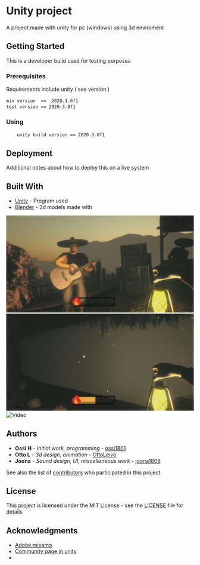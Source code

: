 # Unity project

A project made with unity for pc (windows) using 3d enviroment

## Getting Started

This is a developer build used for testing purposes 

### Prerequisites

Requirements include unity ( see version )

```
min version  ==  2020.1.6f1
test version == 2020.3.0f1
```

### Using
```
	unity build version == 2020.3.0f1
```




## Deployment

 Additional notes about how to deploy this on a live system

## Built With

* [Unity](https://unity.com/) - Program used
* [Blender](https://www.blender.org/) - 3d models made with

![twobrohers.jpg](readme-two-brothers.jpg)
![insidethecave.jpg](readme-inside-thecave.jpg)
![Video](https://www.youtube.com/watch?v=iRzVDQLxADk)


## Authors

* **Ossi H** - *Initial work, programming* - [ossi1801](https://github.com/ossi1801)
* **Otto L** - *3d design, animation* - [OttoLeivo](https://github.com/OttoLeivo)
* **Joona** - *Sound design, UI, miscellaneous  work* - [joona1808](https://github.com/joona1808)

See also the list of [contributors](https://github.com/your/project/contributors) who participated in this project.

## License

This project is licensed under the MIT License - see the [LICENSE](LICENSE) file for details

## Acknowledgments

* [Adobe mixamo](https://www.mixamo.com/)
* [Community page in unity](https://answers.unity.com/)
* 
